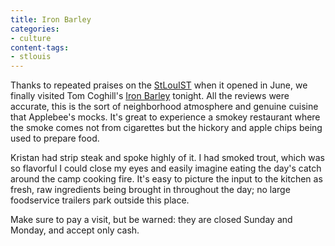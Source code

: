 ```yaml
---
title: Iron Barley
categories:
- culture
content-tags:
- stlouis
---
```


Thanks to repeated praises on the [StLouIST][1] when it opened in June, we finally visited Tom Coghill's [Iron Barley][2] tonight.  All the reviews were accurate, this is the sort of neighborhood atmosphere and genuine cuisine that Applebee's mocks.  It's great to experience a smokey restaurant where the smoke comes not from cigarettes but the hickory and apple chips being used to prepare food.

   [1]: http://stlouist.com/?q=book/view/27
   [2]: http://www.ironbarley.com/

Kristan had strip steak and spoke highly of it.  I had smoked trout, which was so flavorful I could close my eyes and easily imagine eating the day's catch around the camp cooking fire.  It's easy to picture the input to the kitchen as fresh, raw ingredients being brought in throughout the day; no large foodservice trailers park outside this place.

Make sure to pay a visit, but be warned: they are closed Sunday and Monday, and accept only cash.
